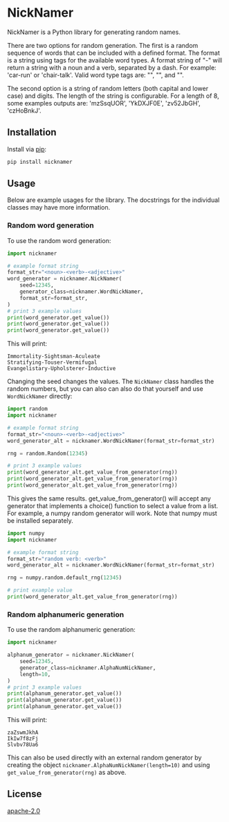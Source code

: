 # NickNamer

NickNamer is a Python library for generating random names.

There are two options for random generation. The first is a random sequence of
words that can be included with a defined format. The format is a string using
tags for the available word types. A format string of "<noun>-<verb>" will
return a string with a noun and a verb, separated by a dash. For example:
'car-run' or 'chair-talk'. Valid word type tags are: "<noun>", "<verb>", and
"<adjective>".

The second option is a string of random letters (both capital and lower case)
and digits. The length of the string is configurable. For a length of 8, some
examples outputs are: 'mzSsqUOR', 'YkDXJF0E', 'zv52JbGH', 'czHoBnkJ'.


## Installation

Install via [pip](https://pip.pypa.io/en/stable/):

```bash
pip install nicknamer
```

## Usage

Below are example usages for the library. The docstrings for the individual
classes may have more information.

### Random word generation
To use the random word generation:

```python
import nicknamer

# example format string
format_str="<noun>-<verb>-<adjective>"
word_generator = nicknamer.NickNamer(
    seed=12345,
    generator_class=nicknamer.WordNickNamer,
    format_str=format_str,
)
# print 3 example values
print(word_generator.get_value())
print(word_generator.get_value())
print(word_generator.get_value())
```

This will print:
```
Immortality-Sightsman-Aculeate
Stratifying-Touser-Vermifugal
Evangelistary-Upholsterer-Inductive
```

Changing the seed changes the values.
The `NickNamer` class handles the random numbers, but you can also can also
do that yourself and use `WordNickNamer` directly:

```python
import random
import nicknamer

# example format string
format_str="<noun>-<verb>-<adjective>"
word_generator_alt = nicknamer.WordNickNamer(format_str=format_str)

rng = random.Random(12345)

# print 3 example values
print(word_generator_alt.get_value_from_generator(rng))
print(word_generator_alt.get_value_from_generator(rng))
print(word_generator_alt.get_value_from_generator(rng))
```

This gives the same results. get_value_from_generator() will accept any
generator that implements a choice() function to select a value from a
list. For example, a numpy random generator will work. Note that numpy
must be installed separately.

```python
import numpy
import nicknamer

# example format string
format_str="random verb: <verb>"
word_generator_alt = nicknamer.WordNickNamer(format_str=format_str)

rng = numpy.random.default_rng(12345)

# print example value
print(word_generator_alt.get_value_from_generator(rng))
```

### Random alphanumeric generation

To use the random alphanumeric generation:

```python
import nicknamer

alphanum_generator = nicknamer.NickNamer(
    seed=12345,
    generator_class=nicknamer.AlphaNumNickNamer,
    length=10,
)
# print 3 example values
print(alphanum_generator.get_value())
print(alphanum_generator.get_value())
print(alphanum_generator.get_value())
```

This will print:
```
zaZswmJkhA
IkIw7f8zFj
Slvbv78Ua6
```

This can also be used directly with an external random generator by creating
the object `nicknamer.AlphaNumNickNamer(length=10)` and using
`get_value_from_generator(rng)` as above.

## License

[apache-2.0](https://choosealicense.com/licenses/apache-2.0/)
